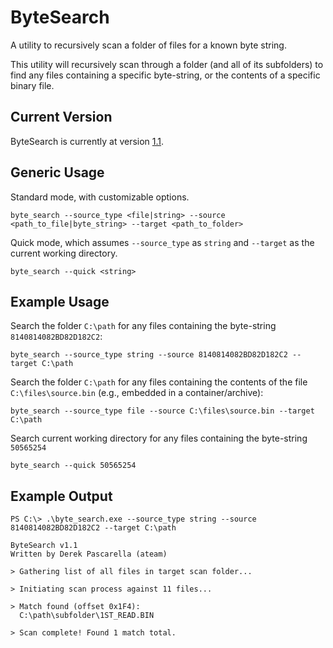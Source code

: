 # ByteSearch
A utility to recursively scan a folder of files for a known byte string.

This utility will recursively scan through a folder (and all of its subfolders) to find any files containing a specific byte-string, or the contents of a specific binary file.

## Current Version
ByteSearch is currently at version [1.1](https://github.com/DerekPascarella/ByteSearch/raw/main/byte_search.exe).

## Generic Usage
Standard mode, with customizable options.
```
byte_search --source_type <file|string> --source <path_to_file|byte_string> --target <path_to_folder>
```
Quick mode, which assumes `--source_type` as `string` and `--target` as the current working directory.
```
byte_search --quick <string>
```


## Example Usage
Search the folder `C:\path` for any files containing the byte-string `8140814082BD82D182C2`:
```
byte_search --source_type string --source 8140814082BD82D182C2 --target C:\path
```
Search the folder `C:\path` for any files containing the contents of the file `C:\files\source.bin` (e.g., embedded in a container/archive):
```
byte_search --source_type file --source C:\files\source.bin --target C:\path
```
Search current working directory for any files containing the byte-string `50565254`
```
byte_search --quick 50565254
```

## Example Output
```
PS C:\> .\byte_search.exe --source_type string --source 8140814082BD82D182C2 --target C:\path

ByteSearch v1.1
Written by Derek Pascarella (ateam)

> Gathering list of all files in target scan folder...

> Initiating scan process against 11 files...

> Match found (offset 0x1F4):
  C:\path\subfolder\1ST_READ.BIN

> Scan complete! Found 1 match total.
```
